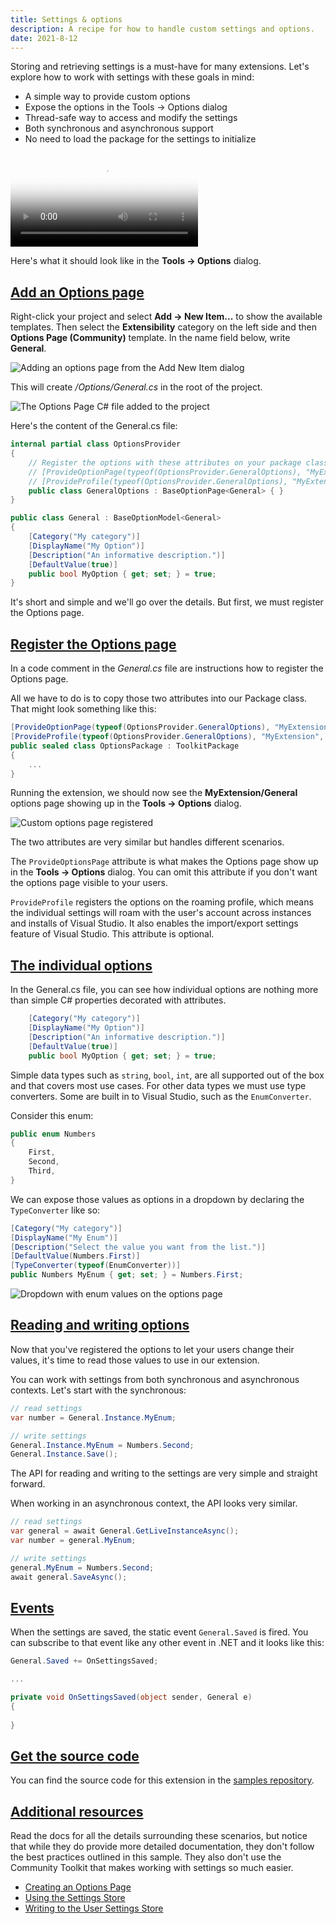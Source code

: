 ```yaml
---
title: Settings & options
description: A recipe for how to handle custom settings and options.
date: 2021-8-12
---
```


Storing and retrieving settings is a must-have for many extensions. Let's explore how to work with settings with these goals in mind:

* A simple way to provide custom options
* Expose the options in the Tools -> Options dialog
* Thread-safe way to access and modify the settings
* Both synchronous and asynchronous support
* No need to load the package for the settings to initialize

<video controls poster="../assets/img/adding-options.png">
  <source src="../assets/video/adding-options.mp4" type="video/mp4" />
</video>

Here's what it should look like in the **Tools -> Options** dialog.

## [Add an Options page](#add-an-options-page)
Right-click your project and select **Add -> New Item...** to show the available templates. Then select the **Extensibility** category on the left side and then **Options Page (Community)** template. In the name field below, write **General**.

![Adding an options page from the Add New Item dialog](../assets/img/add-new-item-options.png)

This will create */Options/General.cs* in the root of the project.

![The Options Page C# file added to the project](../assets/img/options-folder.png)

Here's the content of the General.cs file:

```csharp
internal partial class OptionsProvider
{
    // Register the options with these attributes on your package class:
    // [ProvideOptionPage(typeof(OptionsProvider.GeneralOptions), "MyExtension", "General", 0, 0, true)]
    // [ProvideProfile(typeof(OptionsProvider.GeneralOptions), "MyExtension", "General", 0, 0, true)]
    public class GeneralOptions : BaseOptionPage<General> { }
}

public class General : BaseOptionModel<General>
{
    [Category("My category")]
    [DisplayName("My Option")]
    [Description("An informative description.")]
    [DefaultValue(true)]
    public bool MyOption { get; set; } = true;
}
```

It's short and simple and we'll go over the details. But first, we must register the Options page.

## [Register the Options page](#register-the-options-page)
In a code comment in the *General.cs* file are instructions how to register the Options page.

All we have to do is to copy those two attributes into our Package class. That might look something like this:

```csharp
[ProvideOptionPage(typeof(OptionsProvider.GeneralOptions), "MyExtension", "General", 0, 0, true)]
[ProvideProfile(typeof(OptionsProvider.GeneralOptions), "MyExtension", "General", 0, 0, true)]
public sealed class OptionsPackage : ToolkitPackage
{
    ...
}
```

Running the extension, we should now see the **MyExtension/General** options page showing up in the **Tools -> Options** dialog.

![Custom options page registered](../assets/img/tools-options.png)

The two attributes are very similar but handles different scenarios.

The `ProvideOptionsPage` attribute is what makes the Options page show up in the **Tools -> Options** dialog. You can omit this attribute if you don't want the options page visible to your users.

`ProvideProfile` registers the options on the roaming profile, which means the individual settings will roam with the user's account across instances and installs of Visual Studio. It also enables the import/export settings feature of Visual Studio. This attribute is optional.

## [The individual options](#the-individual-options)
In the General.cs file, you can see how individual options are nothing more than simple C# properties decorated with attributes.

```csharp
    [Category("My category")]
    [DisplayName("My Option")]
    [Description("An informative description.")]
    [DefaultValue(true)]
    public bool MyOption { get; set; } = true;
```

Simple data types such as `string`, `bool`, `int`, are all supported out of the box and that covers most use cases. For other data types we must use type converters. Some are built in to Visual Studio, such as the `EnumConverter`.

Consider this enum:

```csharp
public enum Numbers
{
    First,
    Second,
    Third,
}
```

We can expose those values as options in a dropdown by declaring the `TypeConverter` like so:

```csharp
[Category("My category")]
[DisplayName("My Enum")]
[Description("Select the value you want from the list.")]
[DefaultValue(Numbers.First)]
[TypeConverter(typeof(EnumConverter))]
public Numbers MyEnum { get; set; } = Numbers.First;
```

![Dropdown with enum values on the options page](../assets/img/tools-options-enum.png)

## [Reading and writing options](#reading-and-writing-options)
Now that you've registered the options to let your users change their values, it's time to read those values to use in our extension.

You can work with settings from both synchronous and asynchronous contexts. Let's start with the synchronous:

```csharp
// read settings
var number = General.Instance.MyEnum;

// write settings
General.Instance.MyEnum = Numbers.Second;
General.Instance.Save();
```

The API for reading and writing to the settings are very simple and straight forward.

When working in an asynchronous context, the API looks very similar.

```csharp
// read settings
var general = await General.GetLiveInstanceAsync();
var number = general.MyEnum;

// write settings
general.MyEnum = Numbers.Second;
await general.SaveAsync();
```

## [Events](#events)
When the settings are saved, the static event `General.Saved` is fired. You can subscribe to that event like any other event in .NET and it looks like this:

```csharp
General.Saved += OnSettingsSaved;

...

private void OnSettingsSaved(object sender, General e)
{
   
}
```

## [Get the source code](#source-code)
You can find the source code for this extension in the [samples repository](https://github.com/VsixCommunity/Samples).

## [Additional resources](#additional-resources)
Read the docs for all the details surrounding these scenarios, but notice that while they do provide more detailed documentation, they don't follow the best practices outlined in this sample. They also don't use the Community Toolkit that makes working with settings so much easier.

* [Creating an Options Page](https://docs.microsoft.com/visualstudio/extensibility/creating-an-options-page)
* [Using the Settings Store](https://docs.microsoft.com/visualstudio/extensibility/using-the-settings-store)
* [Writing to the User Settings Store](https://docs.microsoft.com/en-us/visualstudio/extensibility/writing-to-the-user-settings-store)
